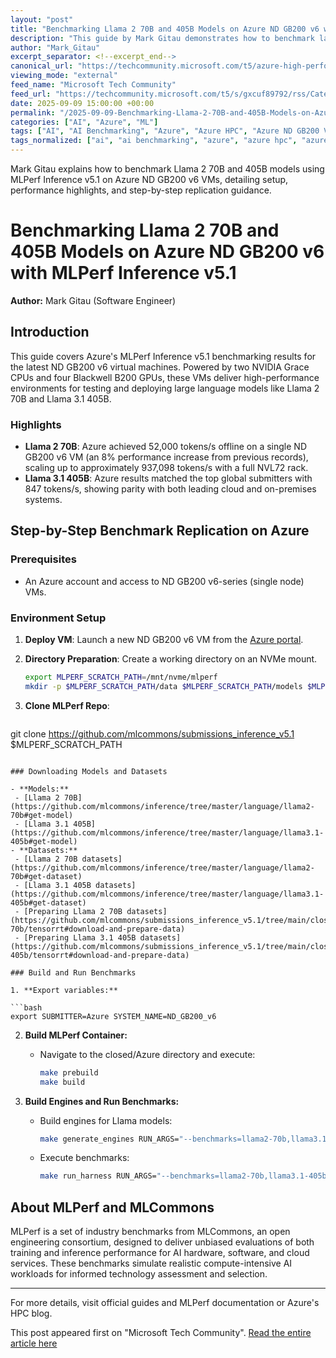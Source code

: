```yaml
---
layout: "post"
title: "Benchmarking Llama 2 70B and 405B Models on Azure ND GB200 v6 with MLPerf Inference v5.1"
description: "This guide by Mark Gitau demonstrates how to benchmark large language AI models, specifically Llama 2 70B and Llama 3.1 405B, on Azure's ND GB200 v6 virtual machines using MLPerf Inference v5.1. It includes Azure's performance results, prerequisites for replication, environment setup, model and dataset preparation, and detailed benchmarking steps leveraging NVIDIA Grace CPUs and Blackwell B200 GPUs within the Azure platform."
author: "Mark_Gitau"
excerpt_separator: <!--excerpt_end-->
canonical_url: "https://techcommunity.microsoft.com/t5/azure-high-performance-computing/a-quick-guide-to-benchmarking-ai-models-on-azure-llama-405b-and/ba-p/4452192"
viewing_mode: "external"
feed_name: "Microsoft Tech Community"
feed_url: "https://techcommunity.microsoft.com/t5/s/gxcuf89792/rss/Category?category.id=Azure"
date: 2025-09-09 15:00:00 +00:00
permalink: "/2025-09-09-Benchmarking-Llama-2-70B-and-405B-Models-on-Azure-ND-GB200-v6-with-MLPerf-Inference-v51.html"
categories: ["AI", "Azure", "ML"]
tags: ["AI", "AI Benchmarking", "Azure", "Azure HPC", "Azure ND GB200 V6", "Azure Virtual Machines", "Community", "Containerization", "GPU Acceleration", "Large Language Models", "Llama 2 70B", "Llama 3.1 405B", "ML", "ML Workflow", "MLCommons", "MLPerf Inference", "NVIDIA Blackwell B200 GPU", "NVIDIA Grace CPU", "Performance Testing"]
tags_normalized: ["ai", "ai benchmarking", "azure", "azure hpc", "azure nd gb200 v6", "azure virtual machines", "community", "containerization", "gpu acceleration", "large language models", "llama 2 70b", "llama 3dot1 405b", "ml", "ml workflow", "mlcommons", "mlperf inference", "nvidia blackwell b200 gpu", "nvidia grace cpu", "performance testing"]
---
```


Mark Gitau explains how to benchmark Llama 2 70B and 405B models using MLPerf Inference v5.1 on Azure ND GB200 v6 VMs, detailing setup, performance highlights, and step-by-step replication guidance.<!--excerpt_end-->

# Benchmarking Llama 2 70B and 405B Models on Azure ND GB200 v6 with MLPerf Inference v5.1

**Author:** Mark Gitau (Software Engineer)

## Introduction

This guide covers Azure's MLPerf Inference v5.1 benchmarking results for the latest ND GB200 v6 virtual machines. Powered by two NVIDIA Grace CPUs and four Blackwell B200 GPUs, these VMs deliver high-performance environments for testing and deploying large language models like Llama 2 70B and Llama 3.1 405B.

### Highlights

- **Llama 2 70B**: Azure achieved 52,000 tokens/s offline on a single ND GB200 v6 VM (an 8% performance increase from previous records), scaling up to approximately 937,098 tokens/s with a full NVL72 rack.
- **Llama 3.1 405B**: Azure results matched the top global submitters with 847 tokens/s, showing parity with both leading cloud and on-premises systems.

## Step-by-Step Benchmark Replication on Azure

### Prerequisites

- An Azure account and access to ND GB200 v6-series (single node) VMs.

### Environment Setup

1. **Deploy VM**: Launch a new ND GB200 v6 VM from the [Azure portal](https://ms.portal.azure.com/).
2. **Directory Preparation**: Create a working directory on an NVMe mount.

   ```bash
   export MLPERF_SCRATCH_PATH=/mnt/nvme/mlperf
   mkdir -p $MLPERF_SCRATCH_PATH/data $MLPERF_SCRATCH_PATH/models $MLPERF_SCRATCH_PATH/preprocessed_data
   ```

3. **Clone MLPerf Repo**:

   ```bash
git clone https://github.com/mlcommons/submissions_inference_v5.1 $MLPERF_SCRATCH_PATH
   ```

### Downloading Models and Datasets

- **Models:**
    - [Llama 2 70B](https://github.com/mlcommons/inference/tree/master/language/llama2-70b#get-model)
    - [Llama 3.1 405B](https://github.com/mlcommons/inference/tree/master/language/llama3.1-405b#get-model)
- **Datasets:**
    - [Llama 2 70B datasets](https://github.com/mlcommons/inference/tree/master/language/llama2-70b#get-dataset)
    - [Llama 3.1 405B datasets](https://github.com/mlcommons/inference/tree/master/language/llama3.1-405b#get-dataset)
    - [Preparing Llama 2 70B datasets](https://github.com/mlcommons/submissions_inference_v5.1/tree/main/closed/NVIDIA/code/llama2-70b/tensorrt#download-and-prepare-data)
    - [Preparing Llama 3.1 405B datasets](https://github.com/mlcommons/submissions_inference_v5.1/tree/main/closed/NVIDIA/code/llama3.1-405b/tensorrt#download-and-prepare-data)

### Build and Run Benchmarks

1. **Export variables:**

   ```bash
   export SUBMITTER=Azure SYSTEM_NAME=ND_GB200_v6
   ```

2. **Build MLPerf Container:**
   - Navigate to the closed/Azure directory and execute:

     ```bash
     make prebuild
     make build
     ```

3. **Build Engines and Run Benchmarks:**
   - Build engines for Llama models:

     ```bash
     make generate_engines RUN_ARGS="--benchmarks=llama2-70b,llama3.1-405b --scenarios=offline,server"
     ```

   - Execute benchmarks:

     ```bash
     make run_harness RUN_ARGS="--benchmarks=llama2-70b,llama3.1-405b --scenarios=offline,server"
     ```

## About MLPerf and MLCommons

MLPerf is a set of industry benchmarks from MLCommons, an open engineering consortium, designed to deliver unbiased evaluations of both training and inference performance for AI hardware, software, and cloud services. These benchmarks simulate realistic compute-intensive AI workloads for informed technology assessment and selection.

---

For more details, visit official guides and MLPerf documentation or Azure's HPC blog.

This post appeared first on "Microsoft Tech Community". [Read the entire article here](https://techcommunity.microsoft.com/t5/azure-high-performance-computing/a-quick-guide-to-benchmarking-ai-models-on-azure-llama-405b-and/ba-p/4452192)
